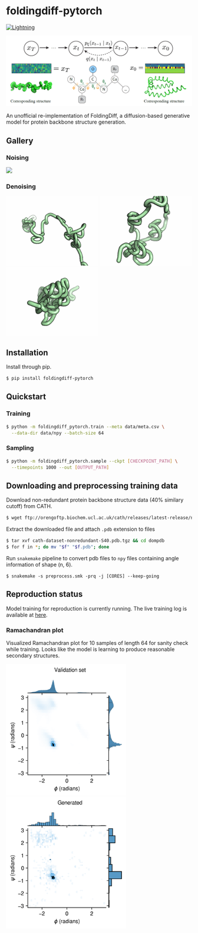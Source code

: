 # foldingdiff-pytorch

[![Lightning](https://img.shields.io/badge/-Lightning-792ee5?logo=pytorchlightning&logoColor=white)](https://github.com/Lightning-AI/lightning)

![banner](img/banner.png)

An unofficial re-implementation of FoldingDiff, a diffusion-based generative model for protein backbone structure generation.

## Gallery
### Noising 

<img src="img/noising.gif" width="250">

### Denoising

<p float="left">
  <img src="img/denoising_1.gif" width="250">
  <img src="img/denoising_2.gif" width="250">
  <img src="img/denoising_3.gif" width="250">
</p>

## Installation

Install through pip.
```bash
$ pip install foldingdiff-pytorch
```

## Quickstart

### Training
```bash
$ python -m foldingdiff_pytorch.train --meta data/meta.csv \
  --data-dir data/npy --batch-size 64
```

### Sampling
```bash
$ python -m foldingdiff_pytorch.sample --ckpt [CHECKPOINT_PATH] \
  --timepoints 1000 --out [OUTPUT_PATH]
```

## Downloading and preprocessing training data
Download non-redundant protein backbone structure data (40% similary cutoff) from CATH.
```bash 
$ wget ftp://orengoftp.biochem.ucl.ac.uk/cath/releases/latest-release/non-redundant-data-sets/cath-dataset-nonredundant-S40.pdb.tgz
```

Extract the downloaded file and attach `.pdb` extension to files
```bash
$ tar xvf cath-dataset-nonredundant-S40.pdb.tgz && cd dompdb
$ for f in *; do mv "$f" "$f.pdb"; done
```

Run `snakemake` pipeline to convert pdb files to `npy` files containing angle information of shape (n, 6).
```
$ snakemake -s preprocess.smk -prq -j [CORES] --keep-going
```

## Reproduction status

Model training for reproduction is currently running. The live training log is available at [here](https://api.wandb.ai/links/dohlee/1drc1ujg).


### Ramachandran plot
Visualized Ramachandran plot for 10 samples of length 64 for sanity check while training.
Looks like the model is learning to produce reasonable secondary structures.

<p float="left">
  <img src="img/ramachandran.png" width="325">
  <img src="img/ramachandran_generated.png" width="325">
</p>